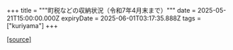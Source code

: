 +++
title = """町税などの収納状況（令和7年4月末まで）"""
date = 2025-05-21T15:00:00.000Z
expiryDate = 2025-06-01T03:17:35.888Z
tags = ["kuriyama"]
+++


[[source]](https://www.town.kuriyama.hokkaido.jp/soshiki/35/946.html)
